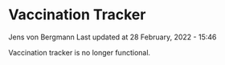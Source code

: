 Vaccination Tracker
================
Jens von Bergmann
Last updated at 28 February, 2022 - 15:46

Vaccination tracker is no longer functional.
